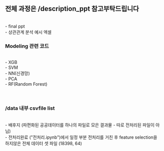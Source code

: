 ﻿<h2>전체 과정은 /description_ppt 참고부탁드립니다</h2><br>
- final ppt <br>
- 상관관계 분석 예시 엑셀<br>

<h3>Modeling 관련 코드</h3><br>
- XGB<br>
- SVM<br>
- NN(신경망)<br>
- PCA<br>
- RF(Random Forest)<br>
<br><br>
<h3>/data 내부 csvfile list</h3><br>
- 배후지 (파편화된 공공데이터를 하나의 파일로 모은 결과물 - 따로 전처리된 파일이 아님)<br>
- 전처리완료 ("전처리.ipynb")에서 일정 부분 전처리를 거친 후 feature selection을 하지않은 전체 데이터 셋 파일 (18398, 64)<br>
